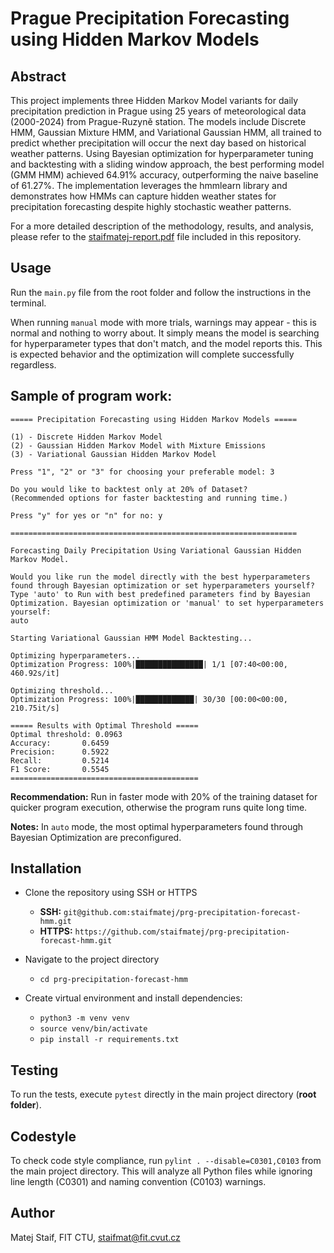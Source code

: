 # Prague Precipitation Forecasting using Hidden Markov Models


## Abstract

This project implements three Hidden Markov Model variants for daily precipitation prediction in Prague using 25 years of meteorological data (2000-2024) from Prague-Ruzyně station. The models include Discrete HMM, Gaussian Mixture HMM, and Variational Gaussian HMM, all trained to predict whether precipitation will occur the next day based on historical weather patterns. Using Bayesian optimization for hyperparameter tuning and backtesting with a sliding window approach, the best performing model (GMM HMM) achieved 64.91% accuracy, outperforming the naive baseline of 61.27%. The implementation leverages the hmmlearn library and demonstrates how HMMs can capture hidden weather states for precipitation forecasting despite highly stochastic weather patterns.

For a more detailed description of the methodology, results, and analysis, please refer to the [staifmatej-report.pdf](staifmatej-report.pdf) file included in this repository.


## Usage

Run the `main.py` file from the root folder and follow the instructions in the terminal.

When running `manual` mode with more trials, warnings may appear - this is normal and nothing to worry about. It simply means the model is searching for hyperparameter types that don't match, and the model reports this. This is expected behavior and the optimization will complete successfully regardless.

## Sample of program work:
```
===== Precipitation Forecasting using Hidden Markov Models =====

(1) - Discrete Hidden Markov Model
(2) - Gaussian Hidden Markov Model with Mixture Emissions
(3) - Variational Gaussian Hidden Markov Model

Press "1", "2" or "3" for choosing your preferable model: 3

Do you would like to backtest only at 20% of Dataset?
(Recommended options for faster backtesting and running time.)

Press "y" for yes or "n" for no: y

================================================================

Forecasting Daily Precipitation Using Variational Gaussian Hidden Markov Model.

Would you like run the model directly with the best hyperparameters found through Bayesian optimization or set hyperparameters yourself?
Type 'auto' to Run with best predefined parameters find by Bayesian Optimization. Bayesian optimization or 'manual' to set hyperparameters yourself:
auto

Starting Variational Gaussian HMM Model Backtesting...

Optimizing hyperparameters...
Optimization Progress: 100%|███████████████| 1/1 [07:40<00:00, 460.92s/it]

Optimizing threshold...
Optimization Progress: 100%|█████████████| 30/30 [00:00<00:00, 210.75it/s]

===== Results with Optimal Threshold =====
Optimal threshold: 0.0963
Accuracy:       0.6459
Precision:      0.5922
Recall:         0.5214
F1 Score:       0.5545
==========================================
```
**Recommendation:**
Run in faster mode with 20% of the training dataset for quicker program execution, otherwise the program runs quite long time.

**Notes:**
In `auto` mode, the most optimal hyperparameters found through Bayesian Optimization are preconfigured.

## Installation

- Clone the repository using SSH or HTTPS
    - **SSH:** `git@github.com:staifmatej/prg-precipitation-forecast-hmm.git`
    - **HTTPS:** `https://github.com/staifmatej/prg-precipitation-forecast-hmm.git`

- Navigate to the project directory

    - `cd prg-precipitation-forecast-hmm`

- Create virtual environment and install dependencies:

    - `python3 -m venv venv`
    - `source venv/bin/activate`
    - `pip install -r requirements.txt`

## Testing

To run the tests, execute `pytest` directly in the main project directory (**root folder**).

## Codestyle

To check code style compliance, run `pylint . --disable=C0301,C0103` from the main project directory. This will analyze all Python files while ignoring line length (C0301) and naming convention (C0103) warnings.

## Author

Matej Staif, FIT CTU, staifmat@fit.cvut.cz
